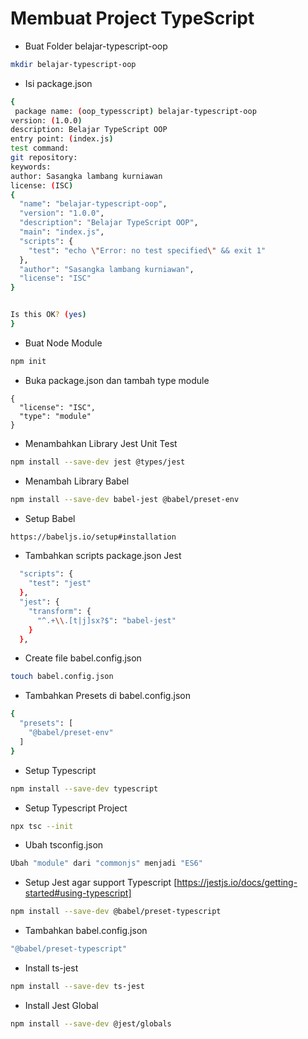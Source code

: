 # Membuat Project TypeScript

- Buat Folder belajar-typescript-oop
```bash
mkdir belajar-typescript-oop
```
- Isi package.json
```bash
{
 package name: (oop_typesscript) belajar-typescript-oop
version: (1.0.0)
description: Belajar TypeScript OOP
entry point: (index.js)
test command:
git repository:
keywords:
author: Sasangka lambang kurniawan
license: (ISC)
{
  "name": "belajar-typescript-oop",
  "version": "1.0.0",
  "description": "Belajar TypeScript OOP",
  "main": "index.js",
  "scripts": {
    "test": "echo \"Error: no test specified\" && exit 1"
  },
  "author": "Sasangka lambang kurniawan",
  "license": "ISC"
}


Is this OK? (yes)
}
```

- Buat Node Module
```bash
npm init
```

- Buka package.json dan tambah type module
```
{
  "license": "ISC",
  "type": "module"
}

```

- Menambahkan Library Jest Unit Test
```bash
npm install --save-dev jest @types/jest
```

- Menambah Library Babel
```bash
npm install --save-dev babel-jest @babel/preset-env
```

- Setup Babel
```bash
https://babeljs.io/setup#installation
```

- Tambahkan scripts package.json Jest
```bash
  "scripts": {
    "test": "jest"
  },
  "jest": {
    "transform": {
      "^.+\\.[t|j]sx?$": "babel-jest"
    }
  },
```
- Create file babel.config.json
```bash
touch babel.config.json
```

- Tambahkan Presets di babel.config.json
```bash
{
  "presets": [
    "@babel/preset-env"
  ]
}
```

- Setup Typescript
```bash
npm install --save-dev typescript
```

- Setup Typescript Project
```bash
npx tsc --init
```

- Ubah tsconfig.json 
```bash
Ubah "module" dari "commonjs" menjadi "ES6"
```

- Setup Jest agar support Typescript [https://jestjs.io/docs/getting-started#using-typescript]
```bash
npm install --save-dev @babel/preset-typescript
```

- Tambahkan babel.config.json
```bash
"@babel/preset-typescript"
```

- Install ts-jest
```bash
npm install --save-dev ts-jest
```

- Install Jest Global
```bash
npm install --save-dev @jest/globals
```